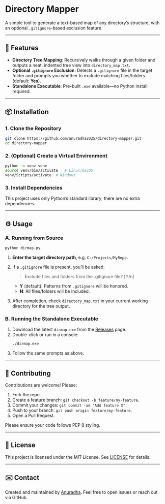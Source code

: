 # Directory Mapper

A simple tool to generate a text-based map of any directory’s structure, with an optional `.gitignore`-based exclusion feature.

---

## 🚀 Features

- **Directory Tree Mapping**: Recursively walks through a given folder and outputs a neat, indented tree view into `directory_map.txt`.
- **Optional `.gitignore` Exclusion**: Detects a `.gitignore` file in the target folder and prompts you whether to exclude matching files/folders (default: **Yes**).
- **Standalone Executable**: Pre-built `.exe` available—no Python install required.

---

## 📦 Installation

### 1. Clone the Repository

```bash
git clone https://github.com/anuradha2025/directory-mapper.git
cd directory-mapper
```

### 2. (Optional) Create a Virtual Environment

```bash
python -m venv venv
source venv/bin/activate   # Linux/macOS
venv/Scripts/activate  # Windows
```

### 3. Install Dependencies

This project uses only Python’s standard library; there are no extra dependencies.

---

## ⚙️ Usage

### A. Running from Source

```bash
python dirmap.py
```

1. **Enter the target directory path**, e.g. `C:/Projects/MyRepo`.
2. If a `.gitignore` file is present, you’ll be asked:

   > Exclude files and folders from the .gitignore file? [Y/n]

   - **Y** (default): Patterns from `.gitignore` will be honored.
   - **N**: All files/folders will be included.

3. After completion, check `directory_map.txt` in your current working directory for the tree output.

### B. Running the Standalone Executable

1. Download the latest `dirmap.exe` from the [Releases](https://github.com/anuradha2025/directory-mapper/releases) page.
2. Double-click or run in a console:
   ```bash
   ./dirmap.exe
   ```
3. Follow the same prompts as above.

---

## 🤝 Contributing

Contributions are welcome! Please:

1. Fork the repo.
2. Create a feature branch: `git checkout -b feature/my-feature`.
3. Commit your changes: `git commit -am "Add feature X"`.
4. Push to your branch: `git push origin feature/my-feature`.
5. Open a Pull Request.

Please ensure your code follows PEP 8 styling.

---

## 📄 License

This project is licensed under the MIT License. See [LICENSE](LICENSE) for details.

---

## ✉️ Contact

Created and maintained by [Anuradha](https://github.com/anuradha2025). Feel free to open issues or reach out via GitHub.
